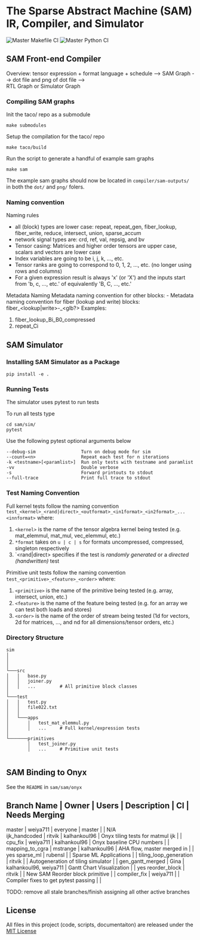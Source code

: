 # The Sparse Abstract Machine (SAM) IR, Compiler, and Simulator 

![Master Makefile CI](https://github.com/weiya711/sam/actions/workflows/makefile.yml/badge.svg?branch=master)
![Master Python CI](https://github.com/weiya711/sam/actions/workflows/python-package-conda.yml/badge.svg?branch=master)

## SAM Front-end Compiler

Overview:
tensor expression + format language + schedule
-->
SAM Graph 
--> 
dot file and png of dot file
-->        
RTL Graph or Simulator Graph

### Compiling SAM graphs
Init the taco/ repo as a submodule
```
make submodules
```

Setup the compilation for the taco/ repo
```
make taco/build
```

Run the script to generate a handful of example sam graphs
```
make sam
```

The example sam graphs should now be located in `compiler/sam-outputs/` in both the `dot/` and `png/` folers. 

### Naming convention
Naming rules
- all (block) types are lower case: repeat, repeat_gen, fiber_lookup, fiber_write, reduce, intersect, union, sparse_accum
- network signal types are: crd, ref, val, repsig, and bv
- Tensor casing: Matrices and higher order tensors are upper case, scalars and vectors are lower case
- Index variables are going to be i, j, k, ..., etc.
- Tensor ranks are going to correspond to 0, 1, 2, ..., etc. (no longer using rows and columns)
- For a given expression result is always 'x' (or 'X') and the inputs start from 'b, c, ..., etc.' of equivalently 'B, C, ..., etc.'

Metadata Naming
Metadata naming convention for other blocks: <block name>-<metadata>
Metadata naming convention for fiber (lookup and write) blocks: fiber_<lookup|write>-<tensor>_<index>_<format>_<glb?>
Examples:
1. fiber_lookup_Bi_B0_compressed
2. repeat_Ci
 
## SAM Simulator
### Installing SAM Simulator as a Package
 ```
 pip install -e .
 ```
 
### Running Tests
The simulator uses pytest to run tests

To run all tests type 
```
cd sam/sim/
pytest
```

Use the following pytest optional arguments below
```
--debug-sim                 Turn on debug mode for sim
--count=<n>                 Repeat each test for n iterations 
-k <testname>[<paramlist>]  Run only tests with testname and paramlist
-vv                         Double verbose
-s                          Forward printouts to stdout
--full-trace                Print full trace to stdout
```


### Test Naming Convention
Full kernel tests follow the naming convention `test_<kernel>_<rand|direct>_<outformat>_<in1format>_<in2format>_...<innformat>` where: 
1. `<kernel>` is the name of the tensor algebra kernel being tested (e.g. mat_elemmul, mat_mul, vec_elemmul, etc.)
2. `*format` takes on `u | c | s` for formats uncompressed, compressed, singleton respectively
3. `<rand|direct> specifies if the test is _randomly generated_ or a _directed (handwritten)_ test

Primitive unit tests follow the naming convention `test_<primitive>_<feature>_<order>` where:
1. `<primitive>` is the name of the primitive being tested (e.g. array, intersect, union, etc.)
2. `<feature>` is the name of the feature being tested (e.g. for an array we can test both loads and stores)
3. `<order>` is the name of the order of stream being tested (1d for vectors,
2d for matrices, ..., and nd for all dimensions/tensor orders, etc.)
 

### Directory Structure
```
sim
│   
│       
│
└───src
│   │   base.py
│   │   joiner.py
│   │   ...         # All primitive block classes
│   
└───test
│   │   test.py
│   │   file022.txt
│   │
│   └───apps
│       │   test_mat_elemmul.py
│       │   ...     # Full kernel/expression tests
│
└───────primitives
        │   test_joiner.py
        │   ...     # Primitive unit tests
   
```

## SAM Binding to Onyx
See the `README` in `sam/sam/onyx`

## 
Branch Name | Owner | Users | Description | CI | Needs Merging 
------
master 	 | weiya711 | everyone | master | | N/A  
ijk_handcoded | ritvik | kalhankoul96 | Onyx tiling tests for matmul ijk | | 
cpu_fix       | weiya711 | kalhankoul96 | Onyx baseline CPU numbers | | 
mapping_to_cgra | mstrange | kalhankoul96 | AHA flow, master merged in | | yes
sparse_ml | rubensl | | Sparse ML Applications | | 
tiling_loop_generation | ritvik | | Autogeneration of tiling simulator | | 
gen_gantt_merged | Gina | kalhankoul96, weiya711 | Gantt Chart Visualization | | yes
reorder_block | ritvik | | New SAM Reorder block primitive | | 
compiler_fix | weiya711 | | Compiler fixes to get pytest passing | | 

TODO: remove all stale branches/finish assigning all other active branches 

## License
All files in this project (code, scripts, documentaiton) are released under the [MIT License](LICENSE) 
